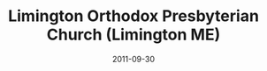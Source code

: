 ---
date: &id001 2011-09-30
end_date: null
location:
  address: 302 Sokokis Avenue
  city: Limington
  state: ME
minister:
- end: null
  name: Leonard Gulstrom
  start: 2011-01-01
  type: pastor
ministers:
- Leonard Gulstrom
name: Limington Orthodox Presbyterian Church
names:
- end: null
  name: Limington Orthodox Presbyterian Church
  start: 2011-09-30
origination_date: *id001
raw_data: "ME\nLimington\nLimington Orthodox Presbyterian Church (September 30,\
  \ 2011\u2013 )\n(founded in 1789 and formerly Congregational)\n302 Sokokis Avenue\n\
  Pastor: Leonard Gulstrom, 2011\u2013"
received_from: null
states:
- ME
status:
  active: true
  end_date: null
  reason: null
  received_from: null
  withdrawal_to: null
title: Limington Orthodox Presbyterian Church (Limington ME)

---